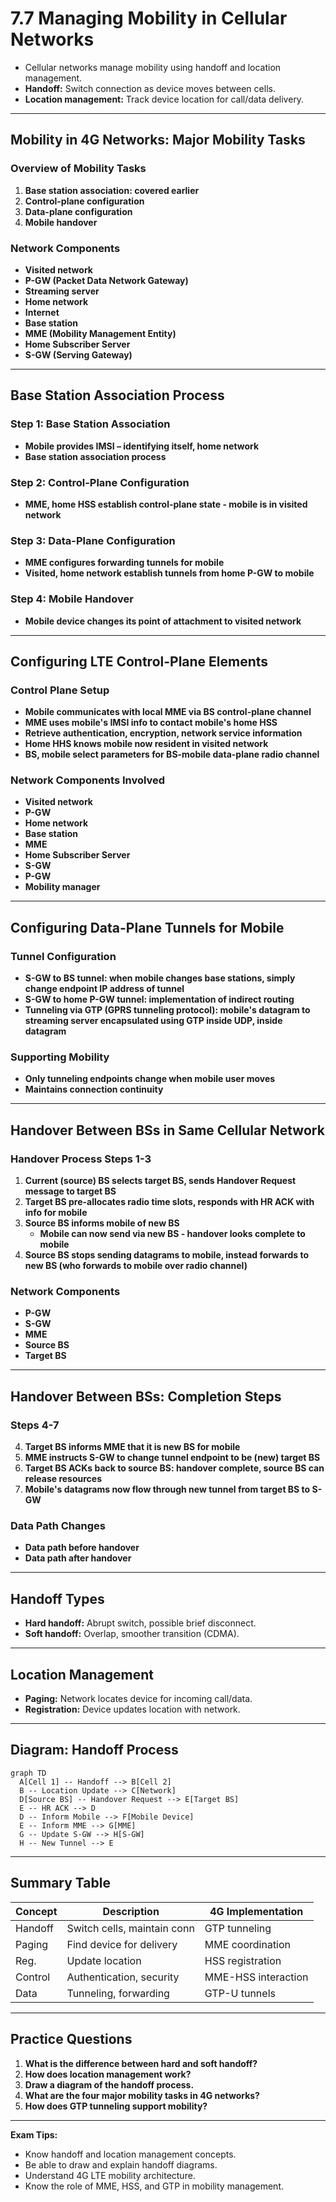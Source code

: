 # 7.7 Managing Mobility in Cellular Networks

- Cellular networks manage mobility using handoff and location management.
- **Handoff:** Switch connection as device moves between cells.
- **Location management:** Track device location for call/data delivery.

---

## Mobility in 4G Networks: Major Mobility Tasks

### Overview of Mobility Tasks
1. **Base station association: covered earlier**
2. **Control-plane configuration**
3. **Data-plane configuration**
4. **Mobile handover**

### Network Components
- **Visited network**
- **P-GW (Packet Data Network Gateway)**
- **Streaming server**
- **Home network**
- **Internet**
- **Base station**
- **MME (Mobility Management Entity)**
- **Home Subscriber Server**
- **S-GW (Serving Gateway)**

---

## Base Station Association Process

### Step 1: Base Station Association
- **Mobile provides IMSI – identifying itself, home network**
- **Base station association process**

### Step 2: Control-Plane Configuration
- **MME, home HSS establish control-plane state - mobile is in visited network**

### Step 3: Data-Plane Configuration
- **MME configures forwarding tunnels for mobile**
- **Visited, home network establish tunnels from home P-GW to mobile**

### Step 4: Mobile Handover
- **Mobile device changes its point of attachment to visited network**

---

## Configuring LTE Control-Plane Elements

### Control Plane Setup
- **Mobile communicates with local MME via BS control-plane channel**
- **MME uses mobile's IMSI info to contact mobile's home HSS**
- **Retrieve authentication, encryption, network service information**
- **Home HHS knows mobile now resident in visited network**
- **BS, mobile select parameters for BS-mobile data-plane radio channel**

### Network Components Involved
- **Visited network**
- **P-GW**
- **Home network**
- **Base station**
- **MME**
- **Home Subscriber Server**
- **S-GW**
- **P-GW**
- **Mobility manager**

---

## Configuring Data-Plane Tunnels for Mobile

### Tunnel Configuration
- **S-GW to BS tunnel: when mobile changes base stations, simply change endpoint IP address of tunnel**
- **S-GW to home P-GW tunnel: implementation of indirect routing**
- **Tunneling via GTP (GPRS tunneling protocol): mobile's datagram to streaming server encapsulated using GTP inside UDP, inside datagram**

### Supporting Mobility
- **Only tunneling endpoints change when mobile user moves**
- **Maintains connection continuity**

---

## Handover Between BSs in Same Cellular Network

### Handover Process Steps 1-3
1. **Current (source) BS selects target BS, sends Handover Request message to target BS**
2. **Target BS pre-allocates radio time slots, responds with HR ACK with info for mobile**
3. **Source BS informs mobile of new BS**
   - **Mobile can now send via new BS - handover looks complete to mobile**
4. **Source BS stops sending datagrams to mobile, instead forwards to new BS (who forwards to mobile over radio channel)**

### Network Components
- **P-GW**
- **S-GW**
- **MME**
- **Source BS**
- **Target BS**

---

## Handover Between BSs: Completion Steps

### Steps 4-7
4. **Target BS informs MME that it is new BS for mobile**
5. **MME instructs S-GW to change tunnel endpoint to be (new) target BS**
6. **Target BS ACKs back to source BS: handover complete, source BS can release resources**
7. **Mobile's datagrams now flow through new tunnel from target BS to S-GW**

### Data Path Changes
- **Data path before handover**
- **Data path after handover**

---

## Handoff Types
- **Hard handoff:** Abrupt switch, possible brief disconnect.
- **Soft handoff:** Overlap, smoother transition (CDMA).

---

## Location Management
- **Paging:** Network locates device for incoming call/data.
- **Registration:** Device updates location with network.

---

## Diagram: Handoff Process
```mermaid
graph TD
  A[Cell 1] -- Handoff --> B[Cell 2]
  B -- Location Update --> C[Network]
  D[Source BS] -- Handover Request --> E[Target BS]
  E -- HR ACK --> D
  D -- Inform Mobile --> F[Mobile Device]
  E -- Inform MME --> G[MME]
  G -- Update S-GW --> H[S-GW]
  H -- New Tunnel --> E
```

---

## Summary Table
| Concept   | Description                | 4G Implementation    |
|-----------|----------------------------|---------------------|
| Handoff   | Switch cells, maintain conn| GTP tunneling       |
| Paging    | Find device for delivery   | MME coordination    |
| Reg.      | Update location            | HSS registration    |
| Control   | Authentication, security   | MME-HSS interaction |
| Data      | Tunneling, forwarding       | GTP-U tunnels       |

---

## Practice Questions
1. **What is the difference between hard and soft handoff?**
2. **How does location management work?**
3. **Draw a diagram of the handoff process.**
4. **What are the four major mobility tasks in 4G networks?**
5. **How does GTP tunneling support mobility?**

---

**Exam Tips:**
- Know handoff and location management concepts.
- Be able to draw and explain handoff diagrams.
- Understand 4G LTE mobility architecture.
- Know the role of MME, HSS, and GTP in mobility management. 